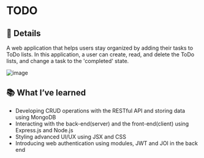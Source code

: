 # TODO

## 🔎 Details
A web application that helps users stay organized by adding their tasks to ToDo lists.
In this application, a user can create, read, and delete the ToDo lists, and change a task to the 'completed' state.

![image](https://user-images.githubusercontent.com/67844037/203667626-53347e52-503c-44b3-9153-b5a52dd66053.png)

## 📚 What I’ve learned
- Developing CRUD operations with the RESTful API and storing data using MongoDB
- Interacting with the back-end(server) and the front-end(client) using Express.js and Node.js
- Styling advanced UI/UX using JSX and CSS
- Introducing web authentication using modules, JWT and JOI in the back end
